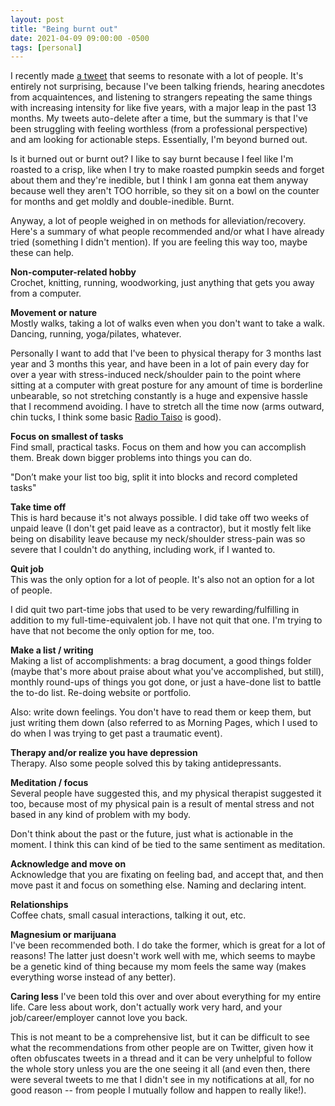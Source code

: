 ```yaml
---
layout: post
title: "Being burnt out"
date: 2021-04-09 09:00:00 -0500
tags: [personal]
---
```


I recently made [a tweet](https://twitter.com/ablwr/status/1379972342437253129) that seems to resonate with a lot of people. It's entirely not surprising, because I've been talking friends, hearing anecdotes from acquaintences, and listening to strangers repeating the same things with increasing intensity for like five years, with a major leap in the past 13 months. My tweets auto-delete after a time, but the summary is that I've been struggling with feeling worthless (from a professional perspective) and am looking for actionable steps. Essentially, I'm beyond burned out.

Is it burned out or burnt out? I like to say burnt because I feel like I'm roasted to a crisp, like when I try to make roasted pumpkin seeds and forget about them and they're inedible, but I think I am gonna eat them anyway because well they aren't TOO horrible, so they sit on a bowl on the counter for months and get moldly and double-inedible. Burnt.

Anyway, a lot of people weighed in on methods for alleviation/recovery. Here's a summary of what people recommended and/or what I have already tried (something I didn't mention). If you are feeling this way too, maybe these can help.

**Non-computer-related hobby**  
Crochet, knitting, running, woodworking, just anything that gets you away from a computer.

**Movement or nature**  
Mostly walks, taking a lot of walks even when you don't want to take a walk. Dancing, running, yoga/pilates, whatever.

Personally I want to add that I've been to physical therapy for 3 months last year and 3 months this year, and have been in a lot of pain every day for over a year with stress-induced neck/shoulder pain to the point where sitting at a computer with great posture for any amount of time is borderline unbearable, so not stretching constantly is a huge and expensive hassle that I recommend avoiding. I have to stretch all the time now (arms outward, chin tucks, I think some basic [Radio Taiso](https://www.youtube.com/watch?v=XrEH5JLljDI) is good).

**Focus on smallest of tasks**  
Find small, practical tasks. Focus on them and how you can accomplish them. Break down bigger problems into things you can do. 

"Don’t make your list too big, split it into blocks and record completed tasks"

**Take time off**  
This is hard because it's not always possible. I did take off two weeks of unpaid leave (I don't get paid leave as a contractor), but it mostly felt like being on disability leave because my neck/shoulder stress-pain was so severe that I couldn't do anything, including work, if I wanted to.

**Quit job**  
This was the only option for a lot of people. It's also not an option for a lot of people.

I did quit two part-time jobs that used to be very rewarding/fulfilling in addition to my full-time-equivalent job. I have not quit that one. I'm trying to have that not become the only option for me, too.

**Make a list / writing**  
Making a list of accomplishments: a brag document, a good things folder (maybe that's more about praise about what you've accomplished, but still), monthly round-ups of things you got done, or just a have-done list to battle the to-do list. Re-doing website or portfolio.

Also: write down feelings. You don't have to read them or keep them, but just writing them down (also referred to as Morning Pages, which I used to do when I was trying to get past a traumatic event).

**Therapy and/or realize you have depression**  
Therapy. Also some people solved this by taking antidepressants.

**Meditation / focus**  
Several people have suggested this, and my physical therapist suggested it too, because most of my physical pain is a result of mental stress and not based in any kind of problem with my body.

Don't think about the past or the future, just what is actionable in the moment. I think this can kind of be tied to the same sentiment as meditation.

**Acknowledge and move on**  
Acknowledge that you are fixating on feeling bad, and accept that, and then move past it and focus on something else. Naming and declaring intent.

**Relationships**  
Coffee chats, small casual interactions, talking it out, etc.

**Magnesium or marijuana**  
I've been recommended both. I do take the former, which is great for a lot of reasons! The latter just doesn't work well with me, which seems to maybe be a genetic kind of thing because my mom feels the same way (makes everything worse instead of any better).

**Caring less**
I've been told this over and over about everything for my entire life. Care less about work, don't actually work very hard, and your job/career/employer cannot love you back.

This is not meant to be a comprehensive list, but it can be difficult to see what the recommendations from other people are on Twitter, given how it often obfuscates tweets in a thread and it can be very unhelpful to follow the whole story unless you are the one seeing it all (and even then, there were several tweets to me that I didn't see in my notifications at all, for no good reason -- from people I mutually follow and happen to really like!).